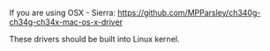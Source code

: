 If you are using OSX - Sierra: https://github.com/MPParsley/ch340g-ch34g-ch34x-mac-os-x-driver

These drivers should be built into Linux kernel.
